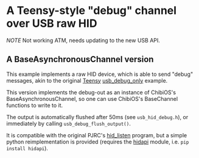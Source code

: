 # A Teensy-style "debug" channel over USB raw HID

*NOTE* Not working ATM, needs updating to the new USB API.

## A BaseAsynchronousChannel version

This example implements a raw HID device, which is able to send "debug" messages, akin to the original [Teensy] [usb_debug_only] example.

This version implements the debug-out as an instance of ChibiOS's BaseAsynchronousChannel, so one can use ChibiOS's BaseChannel functions to write to it.

The output is automatically flushed after 50ms (see `usb_hid_debug.h`), or immediately by calling `usb_debug_flush_output()`.

It is compatible with the original PJRC's [hid_listen] program, but a simple python reimplementation is provided (requires the [hidapi] module, i.e. `pip install hidapi`).


[Teensy]: https://www.pjrc.com/teensy/index.html
[usb_debug_only]: https://www.pjrc.com/teensy/usb_debug_only.html
[hid_listen]: https://www.pjrc.com/teensy/hid_listen.html
[hidapi]: https://github.com/trezor/cython-hidapi

